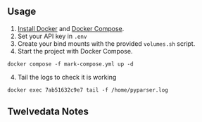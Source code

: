 ## Usage

1. [Install Docker](https://docs.docker.com/get-docker/) and [Docker Compose](https://docs.docker.com/compose/install/).
2. Set your API key in `.env`
3. Create your bind mounts with the provided `volumes.sh` script.
4. Start the project with Docker Compose.
```
docker compose -f mark-compose.yml up -d
```
4. Tail the logs to check it is working
```
docker exec 7ab51632c9e7 tail -f /home/pyparser.log
```


## Twelvedata Notes


